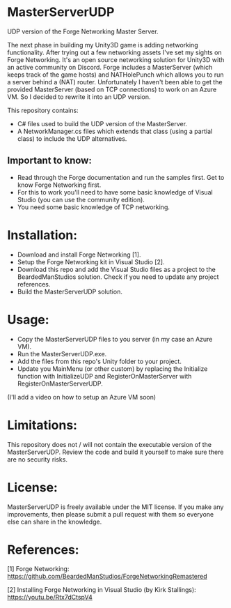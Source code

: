 # MasterServerUDP
UDP version of the Forge Networking Master Server.

The next phase in building my Unity3D game is adding networking functionality. After trying out a few networking assets I've set my sights on Forge Networking. It's an open source networking solution for Unity3D with an active community on Discord. Forge includes a MasterServer (which keeps track of the game hosts) and NATHolePunch which allows you to run a server behind a (NAT) router. Unfortunately I haven't been able to get the provided MasterServer (based on TCP connections) to work on an Azure VM. So I decided to rewrite it into an UDP version.

This repository contains:
* C# files used to build the UDP version of the MasterServer.
* A NetworkManager.cs files which extends that class (using a partial class) to include the UDP alternatives.

## Important to know:

* Read through the Forge documentation and run the samples first. Get to know Forge Networking first.
* For this to work you'll need to have some basic knowledge of Visual Studio (you can use the community edition).
* You need some basic knowledge of TCP networking.

# Installation:

* Download and install Forge Networking [1].
* Setup the Forge Networking kit in Visual Studio [2].
* Download this repo and add the Visual Studio files as a project to the BeardedManStudios solution. Check if you need to update any project references.
* Build the MasterServerUDP solution.

# Usage:

* Copy the MasterServerUDP files to you server (in my case an Azure VM).
* Run the MasterServerUDP.exe.
* Add the files from this repo's Unity folder to your project.
* Update you MainMenu (or other custom) by replacing the Initialize function with InitializeUDP and RegisterOnMasterServer with RegisterOnMasterServerUDP.

(I'll add a video on how to setup an Azure VM soon)

# Limitations:

This repository does not / will not contain the executable version of the MasterServerUDP. Review the code and build it yourself to make sure there are no security risks.

# License:

MasterServerUDP is freely available under the MIT license. If you make any improvements, then please submit a pull request with them so everyone else can share in the knowledge.

# References:

[1] Forge Networking: https://github.com/BeardedManStudios/ForgeNetworkingRemastered

[2] Installing Forge Networking in Visual Studio (by Kirk Stallings): https://youtu.be/Rtx7dCtspV4



